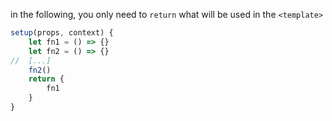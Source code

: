 in the following, you only need to `return` what will be used in the `<template>`
```js
setup(props, context) {
	let fn1 = () => {}
	let fn2 = () => {}
//	[...]
	fn2()
	return {
		fn1
	}
}